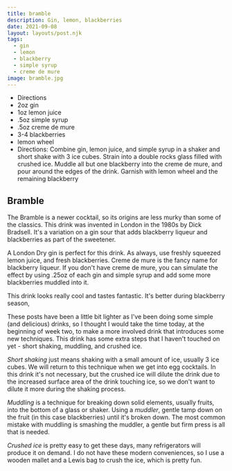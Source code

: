 ```yaml
---
title: bramble
description: Gin, lemon, blackberries
date: 2021-09-08
layout: layouts/post.njk
tags:
  - gin
  - lemon
  - blackberry
  - simple syrup
  - creme de mure
image: bramble.jpg
---
```

 - Directions
 - 2oz gin
 - 1oz lemon juice
 - .5oz simple syrup
 - .5oz creme de mure
 - 3-4 blackberries
 - lemon wheel
 - Directions: Combine gin, lemon juice, and simple syrup in a shaker and short shake with 3 ice cubes. Strain into a double rocks glass filled with crushed ice. Muddle all but one blackberry into the creme de mure, and pour around the edges of the drink. Garnish with lemon wheel and the remaining blackberry

## Bramble

The Bramble is a newer cocktail, so its origins are less murky than some of the classics. This drink was invented in London in the 1980s by Dick Bradsell. It's a variation on a gin sour that adds blackberry liqueur and blackberries as part of the sweetener.

A London Dry gin is perfect for this drink. As always, use freshly squeezed lemon juice, and fresh blackberries. Creme de mure is the fancy name for blackberry liqueur. If you don't have creme de mure, you can simulate the effect by using .25oz of each gin and simple syrup and add some more blackberries muddled into it.

This drink looks really cool and tastes fantastic. It's better during blackberry season,

These posts have been a little bit lighter as I've been doing some simple (and delicious) drinks, so I thought I would take the time today, at the beginning of week two, to make a more involved drink that introduces some new techniques. This drink has some extra steps that I haven't touched on yet - short shaking, muddling, and crushed ice.

*Short shaking* just means shaking with a small amount of ice, usually 3 ice cubes. We will return to this technique when we get into egg cocktails. In this drink it's not necessary, but the crushed ice will dilute the drink due to the increased surface area of the drink touching ice, so we don't want to dilute it more during the shaking process.

*Muddling* is a technique for breaking down solid elements, usually fruits, into the bottom of a glass or shaker. Using a *muddler*, gentle tamp down on the fruit (in this case blackberries) until it's broken down. The most common mistake with muddling is smashing the muddler, a gentle but firm press is all that is needed.

*Crushed ice* is pretty easy to get these days, many refrigerators will produce it on demand. I do not have these modern conveniences, so I use a wooden mallet and a Lewis bag to crush the ice, which is pretty fun.
